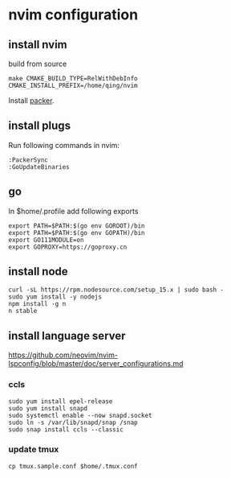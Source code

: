 # nvim configuration

## install nvim

build from source

```
make CMAKE_BUILD_TYPE=RelWithDebInfo CMAKE_INSTALL_PREFIX=/home/qing/nvim
```

Install [packer](https://github.com/neovim/nvim-lspconfig).

## install plugs
Run following commands in nvim:
```
:PackerSync
:GoUpdateBinaries
```

## go

In $home/.profile add following exports

```
export PATH=$PATH:$(go env GOROOT)/bin
export PATH=$PATH:$(go env GOPATH)/bin
export GO111MODULE=on
export GOPROXY=https://goproxy.cn
```

## install node
```
curl -sL https://rpm.nodesource.com/setup_15.x | sudo bash -
sudo yum install -y nodejs
npm install -g n
n stable
```

## install language server

https://github.com/neovim/nvim-lspconfig/blob/master/doc/server_configurations.md

### ccls

```
sudo yum install epel-release
sudo yum install snapd
sudo systemctl enable --now snapd.socket
sudo ln -s /var/lib/snapd/snap /snap
sudo snap install ccls --classic
```

### update tmux

```
cp tmux.sample.conf $home/.tmux.conf
```
